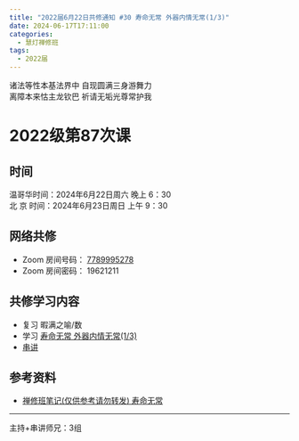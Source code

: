 ```yaml
---
title: "2022届6月22日共修通知 #30 寿命无常 外器内情无常(1/3)"
date: 2024-06-17T17:11:00
categories:
  - 慧灯禅修班
tags:
  - 2022届
---
```

诸法等性本基法界中 自现圆满三身游舞力\
离障本来怙主龙钦巴 祈请无垢光尊常护我

# 2022级第87次课

## 时间

温哥华时间：2024年6月22日周六 晚上 6：30\
北  京 时间：2024年6月23日周日 上午 9：30

## 网络共修

* Zoom 房间号码： [7789995278](https://us02web.zoom.us/j/7789995278?pwd=VjZmbWJFY2k2K0E5RVB2cTNIQmhqUT09)
* Zoom 房间密码： 19621211

## 共修学习内容

* 复习 暇满之喻/数
* 学习 [寿命无常 外器内情无常(1/3)](https://www.huidengchanxiu.net/4jx/2wc/01)
* [串讲](https://box.hdcxb.net/%E5%85%B6%E4%BB%96%E8%B5%84%E6%96%99/f/2022%E5%B1%8A)


## 参考资料

* [禅修班笔记(仅供参考请勿转发) 寿命无常](https://bj.cxb123.cc/2wc/)
- - -


主持+串讲师兄：3组
